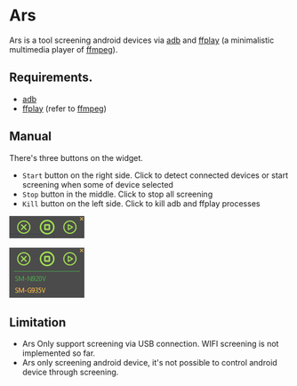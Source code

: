 # Ars
Ars is a tool screening android devices via [adb](https://developer.android.com/studio/command-line/adb) and [ffplay](https://ffmpeg.org/ffplay.html) (a minimalistic multimedia player of [ffmpeg](https://github.com/FFmpeg/FFmpeg)).

## Requirements.
- [adb](https://developer.android.com/studio/command-line/adb)
- [ffplay](https://ffmpeg.org/ffplay.html) (refer to [ffmpeg](https://github.com/FFmpeg/FFmpeg))

## Manual
There's three buttons on the widget.

- `Start` button on the right side. Click to detect connected devices or start screening when some of device selected
- `Stop` button in the middle. Click to stop all screening
- `Kill` button on the left side. Click to kill adb and ffplay processes

[![ars](https://github.com/zi-l/ars/blob/master/docs/image/ars.png)](https://github.com/zi-l/ars/blob/master/docs/image/ars.png)

[![select](https://github.com/zi-l/ars/blob/master/docs/image/select.png)](https://github.com/zi-l/ars/blob/master/docs/image/select.png)

## Limitation
- Ars Only support screening via USB connection. WIFI screening is not implemented so far.
- Ars only screening android device, it's not possible to control android device through screening.
